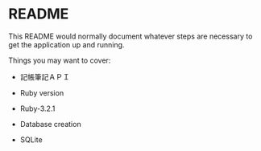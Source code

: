 # README

This README would normally document whatever steps are necessary to get the
application up and running.

Things you may want to cover:

* 記帳筆記ＡＰＩ

* Ruby version
 - Ruby-3.2.1

* Database creation
 - SQLite

